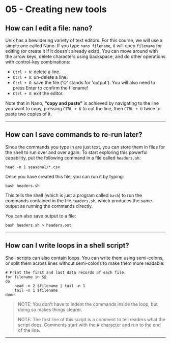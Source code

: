# 05 - Creating new tools

## How can I edit a file: nano?

Unix has a bewildering variety of text editors. For this course, we will use a simple one called Nano. If you type `nano filename`, it will open `filename` for editing (or create it if it doesn't already exist). You can move around with the arrow keys, delete characters using backspace, and do other operations with control-key combinations:

- `Ctrl + K`: delete a line.
- `Ctrl + U`: un-delete a line.
- `Ctrl + O`: save the file ('O' stands for 'output'). You will also need to press Enter to confirm the filename!
- `Ctrl + X`: exit the editor.

Note that in Nano, **"copy and paste"** is achieved by navigating to the line you want to copy, pressing `CTRL + K` to cut the line, then `CTRL + U` twice to paste two copies of it.

---

## How can I save commands to re-run later?

Since the commands you type in are just text, you can store them in files for the shell to run over and over again. To start exploring this powerful capability, put the following command in a file called `headers.sh`:

```shell
head -n 1 seasonal/*.csv
```

Once you have created this file, you can run it by typing:

```shell
bash headers.sh
```

This tells the shell (which is just a program called `bash`) to run the commands contained in the file `headers.sh`, which produces the same output as running the commands directly.

You can also save output to a file:

```shell
bash headers.sh > headers.out
```

---

## How can I write loops in a shell script?

Shell scripts can also contain loops. You can write them using semi-colons, or split them across lines without semi-colons to make them more readable:

```shell
# Print the first and last data records of each file.
for filename in $@
do
    head -n 2 $filename | tail -n 1
    tail -n 1 $filename
done
```

> NOTE: You don't have to indent the commands inside the loop, but doing so makes things clearer.
>
> NOTE: The first line of this script is a comment to tell readers what the script does. Comments start with the # character and run to the end of the line. 

---
